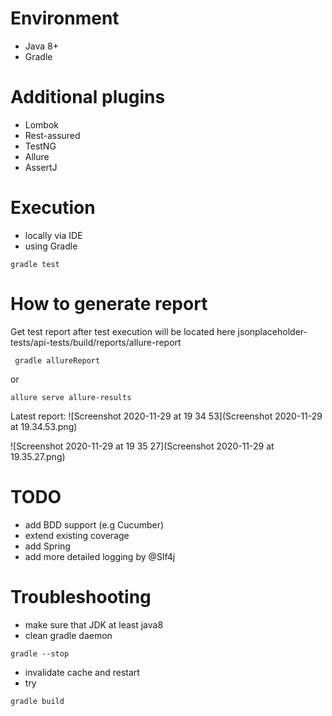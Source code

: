 # Environment
* Java 8+
* Gradle

# Additional plugins 
* Lombok
* Rest-assured
* TestNG
* Allure
* AssertJ

# Execution
* locally via IDE
* using Gradle
```
gradle test
```

# How to generate report
Get test report after test execution
will be located here jsonplaceholder-tests/api-tests/build/reports/allure-report

```
 gradle allureReport 
```
 or 
 ```
 allure serve allure-results
```
Latest report:
![Screenshot 2020-11-29 at 19 34 53](Screenshot 2020-11-29 at 19.34.53.png)

![Screenshot 2020-11-29 at 19 35 27](Screenshot 2020-11-29 at 19.35.27.png)

# TODO
* add BDD support (e.g Cucumber)
* extend existing coverage
* add Spring
* add more detailed logging by @Slf4j

# Troubleshooting

- make sure that JDK at least java8
- clean gradle daemon
```
gradle --stop
```
- invalidate cache and restart
- try 
```
gradle build
```



